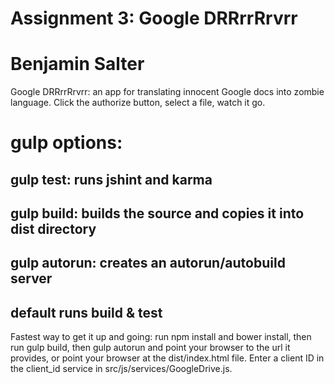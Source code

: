 # Assignment 3: Google DRRrrRrvrr
# Benjamin Salter
Google DRRrrRrvrr: an app for translating innocent Google docs into zombie language.
Click the authorize button, select a file, watch it go.

# gulp options:
## gulp test: runs jshint and karma
## gulp build: builds the source and copies it into dist directory
## gulp autorun: creates an autorun/autobuild server
## default runs build & test

Fastest way to get it up and going:
run npm install and bower install, then run gulp build, then gulp autorun and point your browser to the url it 
provides, or point your browser at the dist/index.html file.
Enter a client ID in the client_id service in src/js/services/GoogleDrive.js.
